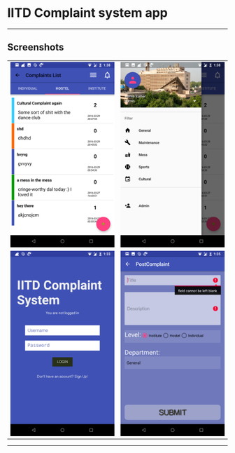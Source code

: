 # IITD Complaint system app

---

## Screenshots

  <table>
    <tr>
     <td><img src="docs/complaintList.png"></td>
     <td><img src="docs/drawer.png"></td>
    <tr> 
      <td><img src="docs/login.png"></td>
      <td><img src="docs/postComplaint.png"></td>
    </tr>
  </table>
  
---
